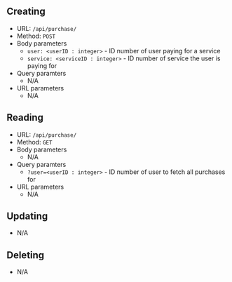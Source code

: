 ## Creating
- URL: `/api/purchase/`
- Method: `POST`
- Body parameters
    - `user: <userID : integer>` - ID number of user paying for a service
    - `service: <serviceID : integer>` - ID number of service the user is paying for
- Query paramters
    - N/A
- URL parameters
    - N/A

## Reading
- URL: `/api/purchase/`
- Method: `GET`
- Body parameters
    - N/A
- Query paramters
    - `?user=<userID : integer>` - ID number of user to fetch all purchases for
- URL parameters
    - N/A

## Updating
- N/A

## Deleting
- N/A